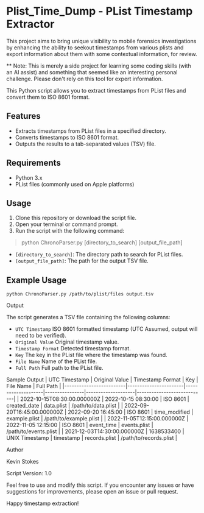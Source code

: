 # Plist_Time_Dump - PList Timestamp Extractor
This project aims to bring unique visibility to mobile forensics investigations by enhancing the ability to seekout timestamps from various plists and export information about them with some contextual information, for review.

** Note: This is merely a side project for learning some coding skills (with an AI assist) and something that seemed like an interesting personal challenge. Please don't rely on this tool for expert information.

This Python script allows you to extract timestamps from PList files and convert them to ISO 8601 format. 

## Features

- Extracts timestamps from PList files in a specified directory.
- Converts timestamps to ISO 8601 format.
- Outputs the results to a tab-separated values (TSV) file.

## Requirements

- Python 3.x
- PList files (commonly used on Apple platforms)

## Usage

1. Clone this repository or download the script file.
2. Open your terminal or command prompt.
3. Run the script with the following command:

> python ChronoParser.py [directory_to_search] [output_file_path]

- `[directory_to_search]`: The directory path to search for PList files.
- `[output_file_path]`: The path for the output TSV file.

## Example Usage

`python ChronoParser.py /path/to/plist/files output.tsv`

Output

The script generates a TSV file containing the following columns:

- `UTC Timestamp` ISO 8601 formatted timestamp (UTC Assumed, output will need to be verified).
- `Original Value` Original timestamp value.
- `Timestamp Format` Detected timestamp format.
- `Key` The key in the PList file where the timestamp was found.
- `File Name` Name of the PList file.
- `Full Path` Full path to the PList file.

Sample Output
| UTC Timestamp           | Original Value        | Timestamp Format   | Key            | File Name          | Full Path                  |
|-------------------------|-----------------------|--------------------|----------------|--------------------|----------------------------|
| 2022-10-15T08:30:00.000000Z | 2022-10-15 08:30:00  | ISO 8601           | created_date   | data.plist         | /path/to/data.plist        |
| 2022-09-20T16:45:00.000000Z | 2022-09-20 16:45:00  | ISO 8601           | time_modified  | example.plist      | /path/to/example.plist     |
| 2022-11-05T12:15:00.000000Z | 2022-11-05 12:15:00  | ISO 8601           | event_time     | events.plist       | /path/to/events.plist      |
| 2021-12-03T14:30:00.000000Z | 1638533400           | UNIX Timestamp     | timestamp      | records.plist      | /path/to/records.plist     |

Author

Kevin Stokes

Script Version: 1.0

Feel free to use and modify this script. If you encounter any issues or have suggestions for improvements, please open an issue or pull request.

Happy timestamp extraction!
